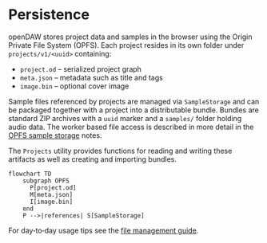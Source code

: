 # Persistence

openDAW stores project data and samples in the browser using the Origin Private File System (OPFS). Each project resides in its own folder under `projects/v1/<uuid>` containing:

- `project.od` – serialized project graph
- `meta.json` – metadata such as title and tags
- `image.bin` – optional cover image

Sample files referenced by projects are managed via `SampleStorage` and can be packaged together with a project into a distributable bundle. Bundles are standard ZIP archives with a `uuid` marker and a `samples/` folder holding audio data. The worker based file access is described in more detail in the [OPFS sample storage](./opfs-samples.md) notes.

The `Projects` utility provides functions for reading and writing these artifacts as well as creating and importing bundles.

```mermaid
flowchart TD
    subgraph OPFS
      P[project.od]
      M[meta.json]
      I[image.bin]
    end
    P -->|references| S[SampleStorage]
```

For day‑to‑day usage tips see the
[file management guide](../../docs-user/features/file-management.md).

